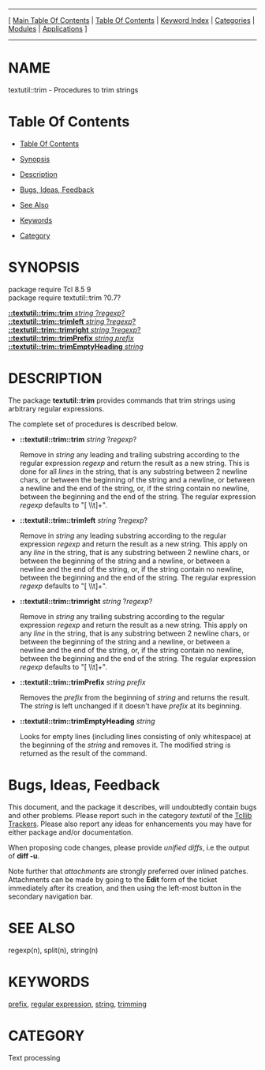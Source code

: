 
[//000000001]: # (textutil::trim \- Text and string utilities, macro processing)
[//000000002]: # (Generated from file 'trim\.man' by tcllib/doctools with format 'markdown')
[//000000003]: # (textutil::trim\(n\) 0\.7 tcllib "Text and string utilities, macro processing")

<hr> [ <a href="../../../../toc.md">Main Table Of Contents</a> &#124; <a
href="../../../toc.md">Table Of Contents</a> &#124; <a
href="../../../../index.md">Keyword Index</a> &#124; <a
href="../../../../toc0.md">Categories</a> &#124; <a
href="../../../../toc1.md">Modules</a> &#124; <a
href="../../../../toc2.md">Applications</a> ] <hr>

# NAME

textutil::trim \- Procedures to trim strings

# <a name='toc'></a>Table Of Contents

  - [Table Of Contents](#toc)

  - [Synopsis](#synopsis)

  - [Description](#section1)

  - [Bugs, Ideas, Feedback](#section2)

  - [See Also](#seealso)

  - [Keywords](#keywords)

  - [Category](#category)

# <a name='synopsis'></a>SYNOPSIS

package require Tcl 8\.5 9  
package require textutil::trim ?0\.7?  

[__::textutil::trim::trim__ *string* ?*regexp*?](#1)  
[__::textutil::trim::trimleft__ *string* ?*regexp*?](#2)  
[__::textutil::trim::trimright__ *string* ?*regexp*?](#3)  
[__::textutil::trim::trimPrefix__ *string* *prefix*](#4)  
[__::textutil::trim::trimEmptyHeading__ *string*](#5)  

# <a name='description'></a>DESCRIPTION

The package __textutil::trim__ provides commands that trim strings using
arbitrary regular expressions\.

The complete set of procedures is described below\.

  - <a name='1'></a>__::textutil::trim::trim__ *string* ?*regexp*?

    Remove in *string* any leading and trailing substring according to the
    regular expression *regexp* and return the result as a new string\. This is
    done for all *lines* in the string, that is any substring between 2
    newline chars, or between the beginning of the string and a newline, or
    between a newline and the end of the string, or, if the string contain no
    newline, between the beginning and the end of the string\. The regular
    expression *regexp* defaults to "\[ \\\\t\]\+"\.

  - <a name='2'></a>__::textutil::trim::trimleft__ *string* ?*regexp*?

    Remove in *string* any leading substring according to the regular
    expression *regexp* and return the result as a new string\. This apply on
    any *line* in the string, that is any substring between 2 newline chars,
    or between the beginning of the string and a newline, or between a newline
    and the end of the string, or, if the string contain no newline, between the
    beginning and the end of the string\. The regular expression *regexp*
    defaults to "\[ \\\\t\]\+"\.

  - <a name='3'></a>__::textutil::trim::trimright__ *string* ?*regexp*?

    Remove in *string* any trailing substring according to the regular
    expression *regexp* and return the result as a new string\. This apply on
    any *line* in the string, that is any substring between 2 newline chars,
    or between the beginning of the string and a newline, or between a newline
    and the end of the string, or, if the string contain no newline, between the
    beginning and the end of the string\. The regular expression *regexp*
    defaults to "\[ \\\\t\]\+"\.

  - <a name='4'></a>__::textutil::trim::trimPrefix__ *string* *prefix*

    Removes the *prefix* from the beginning of *string* and returns the
    result\. The *string* is left unchanged if it doesn't have *prefix* at
    its beginning\.

  - <a name='5'></a>__::textutil::trim::trimEmptyHeading__ *string*

    Looks for empty lines \(including lines consisting of only whitespace\) at the
    beginning of the *string* and removes it\. The modified string is returned
    as the result of the command\.

# <a name='section2'></a>Bugs, Ideas, Feedback

This document, and the package it describes, will undoubtedly contain bugs and
other problems\. Please report such in the category *textutil* of the [Tcllib
Trackers](http://core\.tcl\.tk/tcllib/reportlist)\. Please also report any ideas
for enhancements you may have for either package and/or documentation\.

When proposing code changes, please provide *unified diffs*, i\.e the output of
__diff \-u__\.

Note further that *attachments* are strongly preferred over inlined patches\.
Attachments can be made by going to the __Edit__ form of the ticket
immediately after its creation, and then using the left\-most button in the
secondary navigation bar\.

# <a name='seealso'></a>SEE ALSO

regexp\(n\), split\(n\), string\(n\)

# <a name='keywords'></a>KEYWORDS

[prefix](\.\./\.\./\.\./\.\./index\.md\#prefix), [regular
expression](\.\./\.\./\.\./\.\./index\.md\#regular\_expression),
[string](\.\./\.\./\.\./\.\./index\.md\#string),
[trimming](\.\./\.\./\.\./\.\./index\.md\#trimming)

# <a name='category'></a>CATEGORY

Text processing
